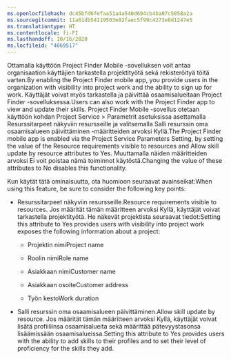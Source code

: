 ```yaml
---
ms.openlocfilehash: dc45bfd6fefaa51a4a540d694cb4ba07c5058a2a
ms.sourcegitcommit: 11a61db54119503e82faec5f99c4273e8d1247e5
ms.translationtype: HT
ms.contentlocale: fi-FI
ms.lasthandoff: 10/16/2020
ms.locfileid: "4069517"
---
```

<span data-ttu-id="79c15-101">Ottamalla käyttöön Project Finder Mobile -sovelluksen voit antaa organisaation käyttäjien tarkastella projektityötä sekä rekisteröityä töitä varten.</span><span class="sxs-lookup"><span data-stu-id="79c15-101">By enabling the Project Finder mobile app, you provide users in the organization with visibility into project work and the ability to sign up for work.</span></span> <span data-ttu-id="79c15-102">Käyttäjät voivat myös tarkastella ja päivittää osaamisalueitaan Project Finder -sovelluksessa.</span><span class="sxs-lookup"><span data-stu-id="79c15-102">Users can also work with the Project Finder app to view and update their skills.</span></span> <span data-ttu-id="79c15-103">Project Finder Mobile -sovellus otetaan käyttöön kohdan Project Service > Parametrit asetuksissa asettamalla Resurssitarpeet näkyviin resursseille ja valitsemalla Salli resurssin oma osaamisalueen päivittäminen -määritteiden arvoksi Kyllä.</span><span class="sxs-lookup"><span data-stu-id="79c15-103">The Project Finder mobile app is enabled via the Project Service Parameters Setting, by setting the value of the Resource requirements visible to resources and Allow skill update by resource attributes to Yes.</span></span> <span data-ttu-id="79c15-104">Muuttamalla näiden määritteiden arvoksi Ei voit poistaa nämä toiminnot käytöstä.</span><span class="sxs-lookup"><span data-stu-id="79c15-104">Changing the value of these attributes to No disables this functionality.</span></span>  
  
 <span data-ttu-id="79c15-105">Kun käytät tätä ominaisuutta, ota huomioon seuraavat avainseikat:</span><span class="sxs-lookup"><span data-stu-id="79c15-105">When using this feature, be sure to consider the following key points:</span></span>  
  
-   <span data-ttu-id="79c15-106">Resurssitarpeet näkyviin resursseille.</span><span class="sxs-lookup"><span data-stu-id="79c15-106">Resource requirements visible to resources.</span></span> <span data-ttu-id="79c15-107">Jos määrität tämän määritteen arvoksi Kyllä, käyttäjät voivat tarkastella projektityötä. He näkevät projektista seuraavat tiedot:</span><span class="sxs-lookup"><span data-stu-id="79c15-107">Setting this attribute to Yes provides users with visibility into project work exposes the following information about a project:</span></span>  
  
    -   <span data-ttu-id="79c15-108">Projektin nimi</span><span class="sxs-lookup"><span data-stu-id="79c15-108">Project name</span></span>  
  
    -   <span data-ttu-id="79c15-109">Roolin nimi</span><span class="sxs-lookup"><span data-stu-id="79c15-109">Role name</span></span>  
  
    -   <span data-ttu-id="79c15-110">Asiakkaan nimi</span><span class="sxs-lookup"><span data-stu-id="79c15-110">Customer name</span></span>  
  
    -   <span data-ttu-id="79c15-111">Asiakkaan osoite</span><span class="sxs-lookup"><span data-stu-id="79c15-111">Customer address</span></span>  
  
    -   <span data-ttu-id="79c15-112">Työn kesto</span><span class="sxs-lookup"><span data-stu-id="79c15-112">Work duration</span></span>  
  
-   <span data-ttu-id="79c15-113">Salli resurssin oma osaamisalueen päivittäminen.</span><span class="sxs-lookup"><span data-stu-id="79c15-113">Allow skill update by resource.</span></span> <span data-ttu-id="79c15-114">Jos määrität tämän määritteen arvoksi Kyllä, käyttäjät voivat lisätä profiiliinsa osaamisalueita sekä määrittää pätevyystasonsa lisäämissään osaamisalueissa.</span><span class="sxs-lookup"><span data-stu-id="79c15-114">Setting this attribute to Yes provides users with the ability to add skills to their profiles and to set their level of proficiency for the skills they add.</span></span>